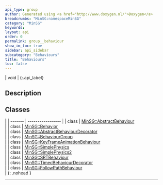 ```yaml
---
api_type: group
author: Generated using <a href="http://www.doxygen.nl/">Doxygen</a>
breadcrumbs: "MinSG:namespaceMinSG"
category: "MinSG"
keywords: 
layout: api
order: 0
permalink: group__behaviour
show_in_toc: true
sidebar: api_sidebar
subcategory: "Behaviours"
title: "Behaviours"
toc: false
---
```


| void |
{:.api_label}

## Description





## Classes

|
| ------- | ----------------- |
| class | [MinSG::AbstractBehaviour](classMinSG_1_1AbstractBehaviour) <br/>  |
| class | [MinSG::Behavior](classMinSG_1_1Behavior) <br/>  |
| class | [MinSG::AbstractBehaviourDecorator](classMinSG_1_1AbstractBehaviourDecorator) <br/>  |
| class | [MinSG::BehaviourGroup](classMinSG_1_1BehaviourGroup) <br/>  |
| class | [MinSG::KeyFrameAnimationBehaviour](classMinSG_1_1KeyFrameAnimationBehaviour) <br/>  |
| class | [MinSG::SimplePhysics](classMinSG_1_1SimplePhysics) <br/>  |
| class | [MinSG::SimplePhysics2](classMinSG_1_1SimplePhysics2) <br/>  |
| class | [MinSG::SRTBehaviour](classMinSG_1_1SRTBehaviour) <br/>  |
| class | [MinSG::TimedBehaviourDecorator](classMinSG_1_1TimedBehaviourDecorator) <br/>  |
| class | [MinSG::FollowPathBehaviour](classMinSG_1_1FollowPathBehaviour) <br/>  |
{: .nohead }


-------------------------------------------------------------------

